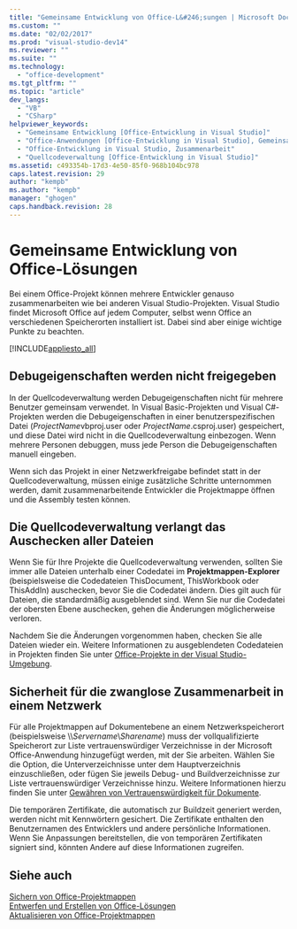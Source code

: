 ```yaml
---
title: "Gemeinsame Entwicklung von Office-L&#246;sungen | Microsoft Docs"
ms.custom: ""
ms.date: "02/02/2017"
ms.prod: "visual-studio-dev14"
ms.reviewer: ""
ms.suite: ""
ms.technology: 
  - "office-development"
ms.tgt_pltfrm: ""
ms.topic: "article"
dev_langs: 
  - "VB"
  - "CSharp"
helpviewer_keywords: 
  - "Gemeinsame Entwicklung [Office-Entwicklung in Visual Studio]"
  - "Office-Anwendungen [Office-Entwicklung in Visual Studio], Gemeinsame Entwicklung"
  - "Office-Entwicklung in Visual Studio, Zusammenarbeit"
  - "Quellcodeverwaltung [Office-Entwicklung in Visual Studio]"
ms.assetid: c493354b-17d3-4e50-85f0-968b104bc978
caps.latest.revision: 29
author: "kempb"
ms.author: "kempb"
manager: "ghogen"
caps.handback.revision: 28
---
```

# Gemeinsame Entwicklung von Office-L&#246;sungen
  Bei einem Office\-Projekt können mehrere Entwickler genauso zusammenarbeiten wie bei anderen Visual Studio\-Projekten.  Visual Studio findet Microsoft Office auf jedem Computer, selbst wenn Office an verschiedenen Speicherorten installiert ist.  Dabei sind aber einige wichtige Punkte zu beachten.  
  
 [!INCLUDE[appliesto_all](../vsto/includes/appliesto-all-md.md)]  
  
## Debugeigenschaften werden nicht freigegeben  
 In der Quellcodeverwaltung werden Debugeigenschaften nicht für mehrere Benutzer gemeinsam verwendet.  In Visual Basic\-Projekten und Visual C\#\-Projekten werden die Debugeigenschaften in einer benutzerspezifischen Datei \(*ProjectName*vbproj.user oder *ProjectName*.csproj.user\) gespeichert, und diese Datei wird nicht in die Quellcodeverwaltung einbezogen.  Wenn mehrere Personen debuggen, muss jede Person die Debugeigenschaften manuell eingeben.  
  
 Wenn sich das Projekt in einer Netzwerkfreigabe befindet statt in der Quellcodeverwaltung, müssen einige zusätzliche Schritte unternommen werden, damit zusammenarbeitende Entwickler die Projektmappe öffnen und die Assembly testen können.  
  
## Die Quellcodeverwaltung verlangt das Auschecken aller Dateien  
 Wenn Sie für Ihre Projekte die Quellcodeverwaltung verwenden, sollten Sie immer alle Dateien unterhalb einer Codedatei im **Projektmappen\-Explorer** \(beispielsweise die Codedateien ThisDocument, ThisWorkbook oder ThisAddIn\) auschecken, bevor Sie die Codedatei ändern. Dies gilt auch für Dateien, die standardmäßig ausgeblendet sind.  Wenn Sie nur die Codedatei der obersten Ebene auschecken, gehen die Änderungen möglicherweise verloren.  
  
 Nachdem Sie die Änderungen vorgenommen haben, checken Sie alle Dateien wieder ein.  Weitere Informationen zu ausgeblendeten Codedateien in Projekten finden Sie unter [Office-Projekte in der Visual Studio-Umgebung](../vsto/office-projects-in-the-visual-studio-environment.md).  
  
## Sicherheit für die zwanglose Zusammenarbeit in einem Netzwerk  
 Für alle Projektmappen auf Dokumentebene an einem Netzwerkspeicherort \(beispielsweise \\\\*Servername*\\*Sharename*\) muss der vollqualifizierte Speicherort zur Liste vertrauenswürdiger Verzeichnisse in der Microsoft Office\-Anwendung hinzugefügt werden, mit der Sie arbeiten.  Wählen Sie die Option, die Unterverzeichnisse unter dem Hauptverzeichnis einzuschließen, oder fügen Sie jeweils Debug\- und Buildverzeichnisse zur Liste vertrauenswürdiger Verzeichnisse hinzu.  Weitere Informationen hierzu finden Sie unter [Gewähren von Vertrauenswürdigkeit für Dokumente](../vsto/granting-trust-to-documents.md).  
  
 Die temporären Zertifikate, die automatisch zur Buildzeit generiert werden, werden nicht mit Kennwörtern gesichert.  Die Zertifikate enthalten den Benutzernamen des Entwicklers und andere persönliche Informationen.  Wenn Sie Anpassungen bereitstellen, die von temporären Zertifikaten signiert sind, könnten Andere auf diese Informationen zugreifen.  
  
## Siehe auch  
 [Sichern von Office-Projektmappen](../vsto/securing-office-solutions.md)   
 [Entwerfen und Erstellen von Office-Lösungen](../vsto/designing-and-creating-office-solutions.md)   
 [Aktualisieren von Office-Projektmappen](../vsto/building-office-solutions.md)  
  
  